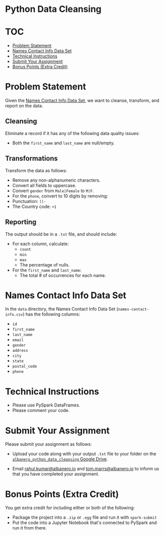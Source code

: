 # Python Data Cleansing
# TOC 
* [Problem Statement](#problem-statement)
* [Names Contact Info Data Set](#names-contact-info-data-set)
* [Technical Instructions](#technical-instructions)
* [Submit Your Assignment](#submit-your-assignment)
* [Bonus Points (Extra Credit)](#bonus-points-extra-credit)

# Problem Statement
Given the [Names Contact Info Data Set](#names-contact-info-data-set), we want to cleanse, transform, and report on the data.

## Cleansing
Eliminate a record if it has any of the following data quality issues:
* Both the `first_name` and `last_name` are null/empty.

## Transformations
Transform the data as follows:
* Remove any non-alphanumeric characters.
* Convert all fields to uppercase.
* Convert `gender` from `Male|Female` to `M|F`.
* For the `phone`, convert to 10 digits by removing:
 * Punctuation: `()-`
 * The Country code: `+1`

## Reporting
The output should be in a `.txt` file, and should include:
* For each column, calculate:
  * `count`
  * `min`
  * `max`
  * The percentage of nulls.
* For the `first_name` and `last_name`:
  * The total # of occurrences for each name.

# Names Contact Info Data Set
In the `data` directory, the Names Contact Info Data Set (`names-contact-info.csv`) has the following columns:
* `id`
* `first_name`
* `last_name`
* `email`
* `gender`
* `address`
* `city`
* `state`
* `postal_code`
* `phone`

# Technical Instructions
* Please use PySpark DataFrames.
* Please comment your code.

# Submit Your Assignment
Please submit your assignment as follows:
* Upload your code along with your output `.txt` file to your folder on the 
[`albanero_python_data_cleansing` Google Drive](https://drive.google.com/drive/u/1/folders/13mMEIRSd9hh4skGGFEo-19agc0fdlvAy).

* Email [rahul.kumar@albanero.io](mailto:rahul.kumar@albanero.io) and [tom.marrs@albanero.io](mailto:tom.marrs@albanero.io) to inform us that you have completed your assignment.

# Bonus Points (Extra Credit)
You get extra credit for including either or both of the following:
* Package the project into a `.zip` or `.egg` file and run it with `spark-submit`
* Put the code into a Jupyter Notebook that's connected to PySpark and run it from there.
